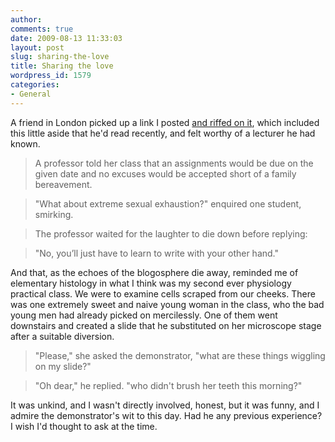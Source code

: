 ```yaml
---
author:
comments: true
date: 2009-08-13 11:33:03
layout: post
slug: sharing-the-love
title: Sharing the love
wordpress_id: 1579
categories:
- General
---
```


A friend in London picked up a link I posted [and riffed on it](http://wombatdiet.net/2009/08/12/quotes-of-the-day/), which included this little aside that he'd read recently, and felt worthy of a lecturer he had known.

> 
  
> 
> A professor told her class that an assignments would be due on the given date and no excuses would be accepted short of a family bereavement.
> 
> 

  
> 
> "What about extreme sexual exhaustion?" enquired one student, smirking.
> 
> 

  
> 
> The professor waited for the laughter to die down before replying:
> 
> 

  
> 
> "No, you’ll just have to learn to write with your other hand."
> 
> 

And that, as the echoes of the blogosphere die away, reminded me of elementary histology in what I think was my second ever physiology practical class. We were to examine cells scraped from our cheeks. There was one extremely sweet and naive young woman in the class, who the bad young men had already picked on mercilessly. One of them went downstairs and created a slide that he substituted on her microscope stage after a suitable diversion.

> 
  
> 
> "Please," she asked the demonstrator, "what are these things wiggling on my slide?"
> 
> 

  
> 
> "Oh dear," he replied. "who didn't brush her teeth this morning?"
> 
> 

It was unkind, and I wasn't directly involved, honest, but it was funny, and I admire the demonstrator's wit to this day. Had he any previous experience? I wish I'd thought to ask at the time.
